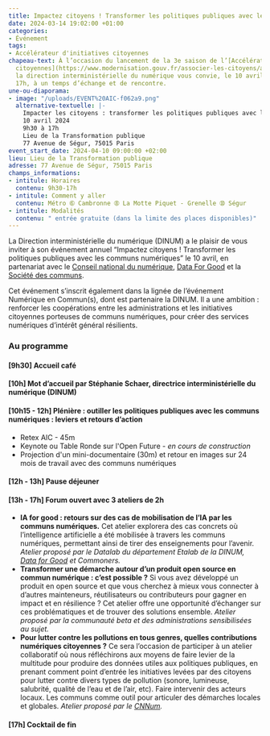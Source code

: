 ```yaml
---
title: Impactez citoyens ! Transformer les politiques publiques avec les communs numériques
date: 2024-03-14 19:02:00 +01:00
categories:
- Événement
tags:
- Accélérateur d'initiatives citoyennes
chapeau-text: À l’occasion du lancement de la 3e saison de l’[Accélérateur d’initiatives
  citoyennes](https://www.modernisation.gouv.fr/associer-les-citoyens/accelerateur-dinitiatives-citoyennes),
  la direction interministérielle du numérique vous convie, le 10 avril de 09h30 à
  17h, à un temps d’échange et de rencontre.
une-ou-diaporama:
- image: "/uploads/EVENT%20AIC-f062a9.png"
  alternative-textuelle: |-
    Impacter les citoyens : transformer les politiques publiques avec les communs numériques
    10 avril 2024
    9h30 à 17h
    Lieu de la Transformation publique
    77 Avenue de Ségur, 75015 Paris
event_start_date: 2024-04-10 09:00:00 +02:00
lieu: Lieu de la Transformation publique
adresse: 77 Avenue de Ségur, 75015 Paris
champs_informations:
- intitule: Horaires
  contenu: 9h30-17h
- intitule: Comment y aller
  contenu: Métro ➅ Cambronne ➇ La Motte Piquet - Grenelle ➉ Ségur
- intitule: Modalités
  contenu: " entrée gratuite (dans la limite des places disponibles)"
---
```


La Direction interministérielle du numérique (DINUM) a le plaisir de vous inviter à son événement annuel “Impactez citoyens ! Transformer les politiques publiques avec les communs numériques” le 10 avril, en partenariat avec le [Conseil national du numérique](https://cnnumerique.fr/), [Data For Good](https://dataforgood.fr/) et la [Société des communs](https://societedescommuns.com/).

Cet événement s’inscrit également dans la lignée de l’événement Numérique en Commun(s), dont est partenaire la DINUM. Il a une ambition : renforcer les coopérations entre les administrations et les initiatives citoyennes porteuses de communs numériques, pour créer des services numériques d’intérêt général résilients.

### Au programme
#### [9h30] Accueil café

#### [10h] Mot d’accueil par Stéphanie Schaer, directrice interministérielle du numérique (DINUM)

#### [10h15 - 12h] Plénière : outiller les politiques publiques avec les communs numériques : leviers et retours d’action
* Retex AIC - 45m
* Keynote ou Table Ronde sur l'Open Future - *en cours de construction*
* Projection d'un mini-documentaire (30m) et retour en images sur 24 mois de travail avec des communs numériques

#### [12h - 13h] Pause déjeuner

#### [13h - 17h] Forum ouvert avec 3 ateliers de 2h
* **IA for good : retours sur des cas de mobilisation de l’IA par les communs numériques.** Cet atelier explorera des cas concrets où l’intelligence artificielle a été mobilisée à travers les communs numériques, permettant ainsi de tirer des enseignements pour l’avenir. *Atelier proposé par le Datalab du département Etalab de la DINUM, [Data for Good](https://dataforgood.fr/) et Commoners.*
* **Transformer une démarche autour d’un produit open source en commun numérique : c’est possible ?** Si vous avez développé un produit en open source et que vous cherchez à mieux vous connecter à d’autres mainteneurs, réutilisateurs ou contributeurs pour gagner en impact et en résilience ? Cet atelier offre une opportunité d’échanger sur ces problématiques et de trouver des solutions ensemble. *Atelier proposé par la communauté beta et des administrations sensibilisées au sujet.*
* **Pour lutter contre les pollutions en tous genres, quelles contributions numériques citoyennes ?** Ce sera l’occasion de participer à un atelier collaboratif où nous réfléchirons aux moyens de faire levier de la multitude pour produire des données utiles aux politiques publiques, en prenant comment point d’entrée les initiatives levées par des citoyens pour lutter contre divers types de pollution (sonore, lumineuse, salubrité, qualité de l’eau et de l’air, etc). Faire intervenir des acteurs locaux. Les communs comme outil pour articuler des démarches locales et globales. *Atelier proposé par le [CNNum](https://cnnumerique.fr/).*

#### [17h] Cocktail de fin
